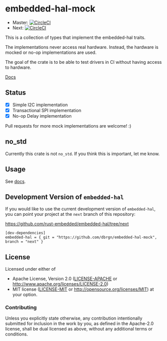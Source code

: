 # embedded-hal-mock

- Master: [![CircleCI][circle-ci-badge]][circle-ci]
- Next: [![CircleCI][circle-ci-badge-next]][circle-ci-next]

This is a collection of types that implement the embedded-hal traits.

The implementations never access real hardware. Instead, the hardware is mocked
or no-op implementations are used.

The goal of the crate is to be able to test drivers in CI without having access
to hardware.

[Docs](https://docs.rs/embedded-hal-mock/)

## Status

- [x] Simple I2C implementation
- [x] Transactional SPI implementation
- [x] No-op Delay implementation

Pull requests for more mock implementations are welcome! :)

## no\_std

Currently this crate is not `no_std`. If you think this is important, let me
know.

## Usage

See [docs](https://docs.rs/embedded-hal-mock/).

## Development Version of `embedded-hal`

If you would like to use the current development version of `embedded-hal`, you
can point your project at the `next` branch of this repository:

https://github.com/rust-embedded/embedded-hal/tree/next

    [dev-dependencies]
    embedded-hal = { git = "https://github.com/dbrgn/embedded-hal-mock", branch = "next" }

## License

Licensed under either of

 * Apache License, Version 2.0 ([LICENSE-APACHE](LICENSE-APACHE) or
   http://www.apache.org/licenses/LICENSE-2.0)
 * MIT license ([LICENSE-MIT](LICENSE-MIT) or
   http://opensource.org/licenses/MIT) at your option.

### Contributing

Unless you explicitly state otherwise, any contribution intentionally submitted
for inclusion in the work by you, as defined in the Apache-2.0 license, shall
be dual licensed as above, without any additional terms or conditions.


<!-- Badges -->
[circle-ci]: https://circleci.com/gh/dbrgn/embedded-hal-mock/tree/master
[circle-ci-badge]: https://circleci.com/gh/dbrgn/embedded-hal-mock/tree/master.svg?style=shield
[circle-ci-next]: https://circleci.com/gh/dbrgn/embedded-hal-mock/tree/next
[circle-ci-badge-next]: https://circleci.com/gh/dbrgn/embedded-hal-mock/tree/next.svg?style=shield

